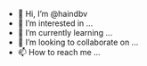 - 👋 Hi, I’m @haindbv
- 👀 I’m interested in ...
- 🌱 I’m currently learning ...
- 💞️ I’m looking to collaborate on ...
- 📫 How to reach me ...

<!---
haindbv/haindbv is a ✨ special ✨ repository because its `README.md` (this file) appears on your GitHub profile.
You can click the Preview link to take a look at your changes.
--->
